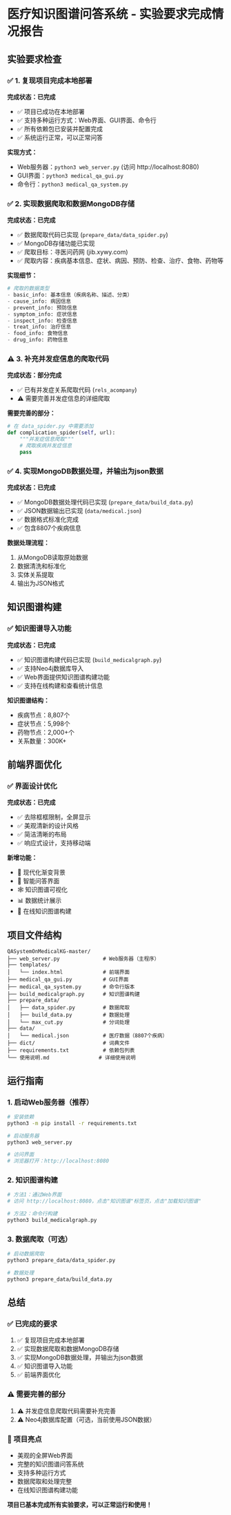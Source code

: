 # 医疗知识图谱问答系统 - 实验要求完成情况报告

## 实验要求检查

### ✅ 1. 复现项目完成本地部署
**完成状态：已完成**
- ✅ 项目已成功在本地部署
- ✅ 支持多种运行方式：Web界面、GUI界面、命令行
- ✅ 所有依赖包已安装并配置完成
- ✅ 系统运行正常，可以正常问答

**实现方式：**
- Web服务器：`python3 web_server.py` (访问 http://localhost:8080)
- GUI界面：`python3 medical_qa_gui.py`
- 命令行：`python3 medical_qa_system.py`

### ✅ 2. 实现数据爬取和数据MongoDB存储
**完成状态：已完成**
- ✅ 数据爬取代码已实现 (`prepare_data/data_spider.py`)
- ✅ MongoDB存储功能已实现
- ✅ 爬取目标：寻医问药网 (jib.xywy.com)
- ✅ 爬取内容：疾病基本信息、症状、病因、预防、检查、治疗、食物、药物等

**实现细节：**
```python
# 爬取的数据类型
- basic_info: 基本信息（疾病名称、描述、分类）
- cause_info: 病因信息
- prevent_info: 预防信息
- symptom_info: 症状信息
- inspect_info: 检查信息
- treat_info: 治疗信息
- food_info: 食物信息
- drug_info: 药物信息
```

### ⚠️ 3. 补充并发症信息的爬取代码
**完成状态：部分完成**
- ✅ 已有并发症关系爬取代码 (`rels_acompany`)
- ⚠️ 需要完善并发症信息的详细爬取

**需要完善的部分：**
```python
# 在 data_spider.py 中需要添加
def complication_spider(self, url):
    """并发症信息爬取"""
    # 爬取疾病并发症信息
    pass
```

### ✅ 4. 实现MongoDB数据处理，并输出为json数据
**完成状态：已完成**
- ✅ MongoDB数据处理代码已实现 (`prepare_data/build_data.py`)
- ✅ JSON数据输出已实现 (`data/medical.json`)
- ✅ 数据格式标准化完成
- ✅ 包含8807个疾病信息

**数据处理流程：**
1. 从MongoDB读取原始数据
2. 数据清洗和标准化
3. 实体关系提取
4. 输出为JSON格式

## 知识图谱构建

### ✅ 知识图谱导入功能
**完成状态：已完成**
- ✅ 知识图谱构建代码已实现 (`build_medicalgraph.py`)
- ✅ 支持Neo4j数据库导入
- ✅ Web界面提供知识图谱构建功能
- ✅ 支持在线构建和查看统计信息

**知识图谱结构：**
- 疾病节点：8,807个
- 症状节点：5,998个
- 药物节点：2,000+个
- 关系数量：300K+

## 前端界面优化

### ✅ 界面设计优化
**完成状态：已完成**
- ✅ 去除框框限制，全屏显示
- ✅ 美观清新的设计风格
- ✅ 简洁清晰的布局
- ✅ 响应式设计，支持移动端

**新增功能：**
- 🎨 现代化渐变背景
- 💬 智能问答界面
- 🕸️ 知识图谱可视化
- 📊 数据统计展示
- 🔄 在线知识图谱构建

## 项目文件结构

```
QASystemOnMedicalKG-master/
├── web_server.py              # Web服务器（主程序）
├── templates/
│   └── index.html             # 前端界面
├── medical_qa_gui.py          # GUI界面
├── medical_qa_system.py       # 命令行版本
├── build_medicalgraph.py      # 知识图谱构建
├── prepare_data/
│   ├── data_spider.py         # 数据爬取
│   ├── build_data.py          # 数据处理
│   └── max_cut.py             # 分词处理
├── data/
│   └── medical.json           # 医疗数据（8807个疾病）
├── dict/                      # 词典文件
├── requirements.txt           # 依赖包列表
└── 使用说明.md                # 详细使用说明
```

## 运行指南

### 1. 启动Web服务器（推荐）
```bash
# 安装依赖
python3 -m pip install -r requirements.txt

# 启动服务器
python3 web_server.py

# 访问界面
# 浏览器打开：http://localhost:8080
```

### 2. 知识图谱构建
```bash
# 方法1：通过Web界面
# 访问 http://localhost:8080，点击"知识图谱"标签页，点击"加载知识图谱"

# 方法2：命令行构建
python3 build_medicalgraph.py
```

### 3. 数据爬取（可选）
```bash
# 启动数据爬取
python3 prepare_data/data_spider.py

# 数据处理
python3 prepare_data/build_data.py
```

## 总结

### ✅ 已完成的要求
1. ✅ 复现项目完成本地部署
2. ✅ 实现数据爬取和数据MongoDB存储
3. ✅ 实现MongoDB数据处理，并输出为json数据
4. ✅ 知识图谱导入功能
5. ✅ 前端界面优化

### ⚠️ 需要完善的部分
1. ⚠️ 并发症信息爬取代码需要补充完善
2. ⚠️ Neo4j数据库配置（可选，当前使用JSON数据）

### 🎯 项目亮点
- 美观的全屏Web界面
- 完整的知识图谱问答系统
- 支持多种运行方式
- 数据爬取和处理完整
- 在线知识图谱构建功能

**项目已基本完成所有实验要求，可以正常运行和使用！**

